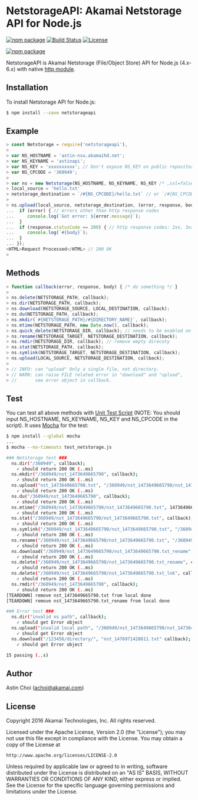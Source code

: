 NetstorageAPI: Akamai Netstorage API for Node.js
================================================

[![npm package](https://badge.fury.io/js/netstorageapi.svg)](https://badge.fury.io/js/netstorageapi)
[![Build Status](https://travis-ci.org/akamai-open/NetStorageKit-Node.svg?branch=master)](https://travis-ci.org/akamai-open/NetStorageKit-Node)
[![License](http://img.shields.io/:license-apache-blue.svg)](https://github.com/akamai-open/NetStorageKit-Node/blob/master/LICENSE)

[![npm package](https://nodei.co/npm/netstorageapi.png?downloads=true&downloadRank=true&stars=true)](https://nodei.co/npm/netstorageapi/)
  
NetstorageAPI is Akamai Netstorage (File/Object Store) API for Node.js (4.x-6.x) with native [http module](https://nodejs.org/api/http.html).
  
  
Installation
------------

To install Netstorage API for Node.js:  

```bash
$ npm install --save netstorageapi
```
  
  
Example
-------

```javascript
> const Netstorage = require('netstorageapi'),
> 
> var NS_HOSTNAME = 'astin-nsu.akamaihd.net';
> var NS_KEYNAME = 'astinapi';
> var NS_KEY = 'xxxxxxxxxx'; // Don't expose NS_KEY on public repository.
> var NS_CPCODE = '360949';
> 
> var ns = new Netstorage(NS_HOSTNAME, NS_KEYNAME, NS_KEY /* ,ssl=false */); // default
> local_source = 'hello.txt'
> netstorage_destination = `/#{NS_CPCODE}/hello.txt` // or `/#{NS_CPCODE}/` is same.
>
> ns.upload(local_source, netstorage_destination, (error, response, body) => {
...  if (error) { // errors other than http response codes
...     console.log(`Got error: ${error.message}`);
...  }
...  if (response.statusCode == 200) { // http response codes: 2xx, 3xx, 4xx, 5xx
...     console.log(`#{body}`);
...  }
... });
<HTML>Request Processed</HTML> // 200 OK
>
```
  
  
Methods
-------

```javascript
> function callback(error, response, body) { /* do something */ }
>
> ns.delete(NETSTORAGE_PATH, callback);
> ns.dir(NETSTORAGE_PATH, callback);
> ns.download(NETSTORAGE_SOURCE, LOCAL_DESTINATION, callback);
> ns.du(NETSTORAGE_PATH, callback);
> ns.mkdir(`#{NETSTORAGE_PATH}/#{DIRECTORY_NAME}`, callback);
> ns.mtime(NETSTORAGE_PATH, new Date.now(), callback);
> ns.quick_delete(NETSTORAGE_DIR, callback); // needs to be enabled on the CP Code
> ns.rename(NETSTORAGE_TARGET, NETSTORAGE_DESTINATION, callback);
> ns.rmdir(NETSTORAGE_DIR, callback); // remove empty direcoty
> ns.stat(NETSTORAGE_PATH, callback);
> ns.symlink(NETSTORAGE_TARGET, NETSTORAGE_DESTINATION, callback);
> ns.upload(LOCAL_SOURCE, NETSTORAGE_DESTINATION, callback);
>  
> // INFO: can "upload" Only a single file, not directory.
> // WARN: can raise FILE related error in "download" and "upload",
> //       see error object in callback.
```
  
  
Test
----
You can test all above methods with [Unit Test Script](https://github.com/AstinCHOI/NetStorageKit-Node/blob/master/test_netstorage.js) (NOTE: You should input NS_HOSTNAME, NS_KEYNAME, NS_KEY and NS_CPCODE in the script). It uses [Mocha](https://mochajs.org/) for the test:


```bash
$ npm install --global mocha
...
$ mocha --no-timeouts test_netstorage.js

### Netstorage test ###
  ns.dir("/360949", callback);
    ✓ should return 200 OK (..ms)
  ns.mkdir("/360949/nst_1473649665790", callback);
    ✓ should return 200 OK (..ms)
  ns.upload("nst_1473649665790.txt", "/360949/nst_1473649665790/nst_1473649665790.txt" callback);
    ✓ should return 200 OK (..ms)
  ns.du("/360949/nst_1473649665790", callback);
    ✓ should return 200 OK (..ms)
  ns.mtime("/360949/nst_1473649665790/nst_1473649665790.txt", 1473649665794, callback);
    ✓ should return 200 OK (..ms)
  ns.stat("/360949/nst_1473649665790/nst_1473649665790.txt", callback);
    ✓ should return 200 OK (..ms)
  ns.symlink("/360949/nst_1473649665790/nst_1473649665790.txt", "/360949/nst_1473649665790/nst_1473649665790.txt_lnk", callback);
    ✓ should return 200 OK (..ms)
  ns.rename("/360949/nst_1473649665790/nst_1473649665790.txt", "/360949/nst_1473649665790/nst_1473649665790.txt_rename", callback);
    ✓ should return 200 OK (..ms)
  ns.download("/360949/nst_1473649665790/nst_1473649665790.txt_rename", callback);
    ✓ should return 200 OK (..ms)
  ns.delete("/360949/nst_1473649665790/nst_1473649665790.txt_rename", callback);
    ✓ should return 200 OK (..ms)
  ns.delete("/360949/nst_1473649665790/nst_1473649665790.txt_lnk", callback);
    ✓ should return 200 OK (..ms)
  ns.rmdir("/360949/nst_1473649665790", callback);
    ✓ should return 200 OK (..ms)
[TEARDOWN] remove nst_1473649665790.txt from local done
[TEARDOWN] remove nst_1473649665790.txt_rename from local done

### Error test ###
  ns.dir("invalid ns path", callback);
    ✓ should get Error object
  ns.upload("invalid local path", "/360949/nst_1473649665790/nst_1473649665790.txt" callback);
    ✓ should get Error object
  ns.download("/123456/directory/", "nst_1476971428611.txt" callback);
    ✓ should get Error object

15 passing (..s)
```
  
  
Author
------

Astin Choi (achoi@akamai.com)  
  
  
License
-------

Copyright 2016 Akamai Technologies, Inc.  All rights reserved.

Licensed under the Apache License, Version 2.0 (the "License");
you may not use this file except in compliance with the License.
You may obtain a copy of the License at

    http://www.apache.org/licenses/LICENSE-2.0

Unless required by applicable law or agreed to in writing, software
distributed under the License is distributed on an "AS IS" BASIS,
WITHOUT WARRANTIES OR CONDITIONS OF ANY KIND, either express or implied.
See the License for the specific language governing permissions and
limitations under the License.